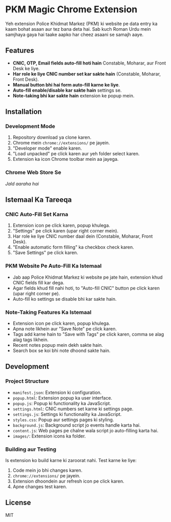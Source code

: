 
# PKM Magic Chrome Extension

Yeh extension Police Khidmat Markez (PKM) ki website pe data entry ka kaam bohat asaan aur tez bana deta hai. Sab kuch Roman Urdu mein samjhaya gaya hai taake aapko har cheez asaani se samajh aaye.

## Features

- **CNIC, OTP, Email fields auto-fill hoti hain** Constable, Moharar, aur Front Desk ke liye.
- **Har role ke liye CNIC number set kar sakte hain** (Constable, Moharar, Front Desk).
- **Manual button bhi hai form auto-fill karne ke liye**.
- **Auto-fill enable/disable kar sakte hain** settings se.
- **Note-taking bhi kar sakte hain** extension ke popup mein.

## Installation

### Development Mode

1. Repository download ya clone karen.
2. Chrome mein `chrome://extensions/` pe jayein.
3. "Developer mode" enable karen.
4. "Load unpacked" pe click karen aur yeh folder select karen.
5. Extension ka icon Chrome toolbar mein aa jayega.

### Chrome Web Store Se

*Jald aaraha hai*

## Istemaal Ka Tareeqa

### CNIC Auto-Fill Set Karna

1. Extension icon pe click karen, popup khulega.
2. "Settings" pe click karen (upar right corner mein).
3. Har role ke liye CNIC number daal dein (Constable, Moharar, Front Desk).
4. "Enable automatic form filling" ka checkbox check karen.
5. "Save Settings" pe click karen.

### PKM Website Pe Auto-Fill Ka Istemaal

- Jab aap Police Khidmat Markez ki website pe jate hain, extension khud CNIC fields fill kar dega.
- Agar fields khud fill nahi hoti, to "Auto-fill CNIC" button pe click karen (upar right corner pe).
- Auto-fill ko settings se disable bhi kar sakte hain.

### Note-Taking Features Ka Istemaal

- Extension icon pe click karen, popup khulega.
- Apna note likhein aur "Save Note" pe click karen.
- Tags add karne hain to "Save with Tags" pe click karen, comma se alag alag tags likhein.
- Recent notes popup mein dekh sakte hain.
- Search box se koi bhi note dhoond sakte hain.

## Development

### Project Structure

- `manifest.json`: Extension ki configuration.
- `popup.html`: Extension popup ka user interface.
- `popup.js`: Popup ki functionality ka JavaScript.
- `settings.html`: CNIC numbers set karne ki settings page.
- `settings.js`: Settings ki functionality ka JavaScript.
- `styles.css`: Popup aur settings pages ki styling.
- `background.js`: Background script jo events handle karta hai.
- `content.js`: Web pages pe chalne wala script jo auto-filling karta hai.
- `images/`: Extension icons ka folder.

### Building aur Testing

Is extension ko build karne ki zaroorat nahi. Test karne ke liye:

1. Code mein jo bhi changes karen.
2. `chrome://extensions/` pe jayein.
3. Extension dhoondein aur refresh icon pe click karen.
4. Apne changes test karen.

## License

MIT